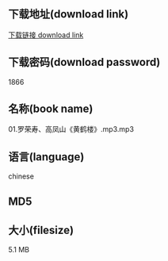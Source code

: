 ## 下载地址(download link)
[下载链接 download link](https://voluble-croquembouche-d321dc.netlify.app/?s=01.%E7%BD%97%E8%8D%A3%E5%AF%BF%E3%80%81%E9%AB%98%E5%87%A4%E5%B1%B1%E3%80%8A%E9%BB%84%E9%B9%A4%E6%A5%BC%E3%80%8B.mp3)

## 下载密码(download password)
1866

## 名称(book name)
01.罗荣寿、高凤山《黄鹤楼》.mp3.mp3

## 语言(language)
chinese

## MD5


## 大小(filesize)
5.1 MB
